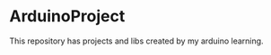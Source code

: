 ArduinoProject
==============

This repository has projects and libs created by my arduino learning.
